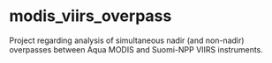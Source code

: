 # modis_viirs_overpass
Project regarding analysis of simultaneous nadir (and non-nadir) overpasses between Aqua MODIS and Suomi-NPP VIIRS instruments. 
